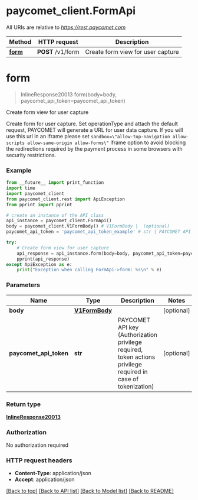 # paycomet_client.FormApi

All URIs are relative to *https://rest.paycomet.com*

Method | HTTP request | Description
------------- | ------------- | -------------
[**form**](FormApi.md#form) | **POST** /v1/form | Create form view for user capture

# **form**
> InlineResponse20013 form(body=body, paycomet_api_token=paycomet_api_token)

Create form view for user capture

Create form for user capture. Set operationType and attach the default request, PAYCOMET will generate a URL for user data capture. If you will use this url in an iframe please set `sandbox=\"allow-top-navigation allow-scripts allow-same-origin allow-forms\"` iframe option to avoid blocking the redirections required by the payment process in some browsers with security restrictions.

### Example
```python
from __future__ import print_function
import time
import paycomet_client
from paycomet_client.rest import ApiException
from pprint import pprint

# create an instance of the API class
api_instance = paycomet_client.FormApi()
body = paycomet_client.V1FormBody() # V1FormBody |  (optional)
paycomet_api_token = 'paycomet_api_token_example' # str | PAYCOMET API key (Authorization privilege required, token actions privilege required in case of tokenization) (optional)

try:
    # Create form view for user capture
    api_response = api_instance.form(body=body, paycomet_api_token=paycomet_api_token)
    pprint(api_response)
except ApiException as e:
    print("Exception when calling FormApi->form: %s\n" % e)
```

### Parameters

Name | Type | Description  | Notes
------------- | ------------- | ------------- | -------------
 **body** | [**V1FormBody**](V1FormBody.md)|  | [optional] 
 **paycomet_api_token** | **str**| PAYCOMET API key (Authorization privilege required, token actions privilege required in case of tokenization) | [optional] 

### Return type

[**InlineResponse20013**](InlineResponse20013.md)

### Authorization

No authorization required

### HTTP request headers

 - **Content-Type**: application/json
 - **Accept**: application/json

[[Back to top]](#) [[Back to API list]](../README.md#documentation-for-api-endpoints) [[Back to Model list]](../README.md#documentation-for-models) [[Back to README]](../README.md)

